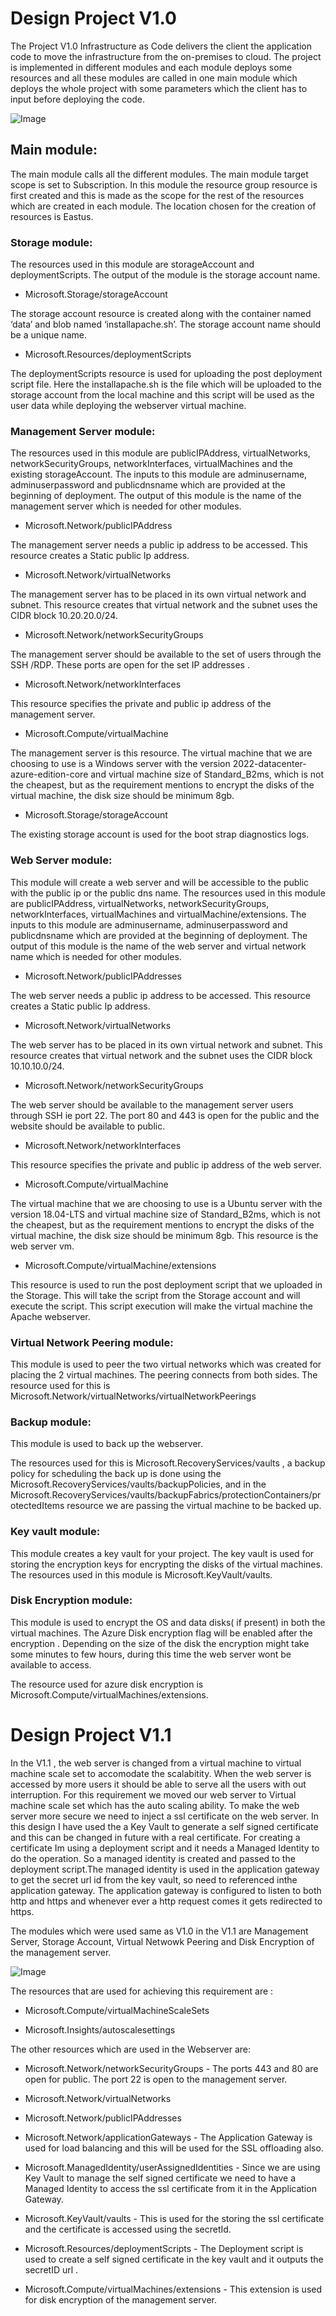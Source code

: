# Design Project V1.0

The Project V1.0 Infrastructure as Code delivers the client the application code to move the infrastructure from the on-premises to cloud.
The project is implemented in different modules and each module deploys some resources and all these modules are called in one main module which deploys the whole project with some parameters which the client has to input before deploying the code.

![Image](projectv1.0.png)

## Main module:

The main module calls all the different modules. The main module target scope is set to Subscription. In this module the resource group resource is first created and this is made as the scope for the rest of the resources which are created in each module. The location chosen for the creation of resources is Eastus.

### Storage module:
The resources used in this module are storageAccount and deploymentScripts.
The output of the module is the storage account name.

* Microsoft.Storage/storageAccount

The storage account resource is created along with the container named ‘data’ and blob named ‘installapache.sh’. The storage account name should be a unique name.

* Microsoft.Resources/deploymentScripts

The deploymentScripts resource is used for uploading the post deployment script file. Here the installapache.sh is the file which will be uploaded to the storage account from the local machine and this script will be used as the user data while deploying the webserver virtual machine. 

### Management Server module:

The resources used in this module are publicIPAddress, virtualNetworks, networkSecurityGroups, networkInterfaces, virtualMachines and the existing storageAccount.
The inputs to this module are adminusername, adminuserpassword and publicdnsname which are provided at the beginning of deployment.
The output of this module is the name of the management server which is needed for other modules.

* Microsoft.Network/publicIPAddress

The management server needs a public ip address to be accessed. This resource creates a Static public Ip address. 

* Microsoft.Network/virtualNetworks

The management server has to be placed in its own virtual network and subnet. This resource creates that virtual network and the subnet uses the CIDR block 10.20.20.0/24. 

* Microsoft.Network/networkSecurityGroups

The management server should be available to the set of users through the SSH /RDP. These ports are open for the set IP addresses
. 
* Microsoft.Network/networkInterfaces

This resource specifies the private and public ip address of the management server.

* Microsoft.Compute/virtualMachine

The management server is this resource. The virtual machine that we are choosing to use is a Windows server with the version 2022-datacenter-azure-edition-core and virtual machine size of Standard_B2ms, which is not the cheapest, but as the requirement mentions to encrypt the disks of the virtual machine, the disk size should be minimum 8gb.

*  Microsoft.Storage/storageAccount

The existing storage account is used for the boot strap diagnostics logs.

### Web Server module:

This module will create a web server and will be accessible to the public with the public ip or the public dns name. 
The resources used in this module are publicIPAddress, virtualNetworks, networkSecurityGroups, networkInterfaces, virtualMachines and virtualMachine/extensions.
The inputs to this module are adminusername, adminuserpassword and publicdnsname which are provided at the beginning of deployment.
The output of this module is the name of the web server and virtual network name which is needed for other modules.

*  Microsoft.Network/publicIPAddresses

The web server needs a public ip address to be accessed. This resource creates a Static public Ip address.  

*  Microsoft.Network/virtualNetworks

The web server has to be placed in its own virtual network and subnet. This resource creates that virtual network and the subnet uses the CIDR block 10.10.10.0/24.

*  Microsoft.Network/networkSecurityGroups

The web server should be available to the management server users through SSH ie port 22. The port 80 and 443 is open for the public and the website should be available to public. 

*  Microsoft.Network/networkInterfaces

This resource specifies the private and public ip address of the web server.

* Microsoft.Compute/virtualMachine

The virtual machine that we are choosing to use is a Ubuntu server with the version 18.04-LTS and virtual machine size of Standard_B2ms, which is not the cheapest, but as the requirement mentions to encrypt the disks of the virtual machine, the disk size should be minimum 8gb. This resource is the web server vm.

* Microsoft.Compute/virtualMachine/extensions

This resource is used to run the post deployment script that we uploaded in the Storage. This will take the script from the Storage account and will execute the script. This script execution will make the virtual machine the Apache webserver.

### Virtual Network Peering module:

This module is used to peer the two virtual networks which was created for placing the 2 virtual machines. The peering connects from both sides.
The resource used for this is Microsoft.Network/virtualNetworks/virtualNetworkPeerings

### Backup module:

This module is used to back up the webserver. 

The resources used for this is Microsoft.RecoveryServices/vaults , a backup policy for scheduling the back up is done using the Microsoft.RecoveryServices/vaults/backupPolicies,  and in the Microsoft.RecoveryServices/vaults/backupFabrics/protectionContainers/protectedItems resource we are passing the virtual machine to be backed up.

### Key vault module:

This module creates a key vault for your project. The key vault is used for storing the encryption keys for encrypting the disks of the virtual machines.
The resources used in this module is Microsoft.KeyVault/vaults.

### Disk Encryption module:

This module is used to encrypt the OS and data disks( if present)  in both the virtual machines. The Azure Disk encryption flag will be enabled after the encryption . Depending on the size of the disk the encryption might take some minutes to few hours, during this time the web server wont be available to access.

The resource used for azure disk encryption is Microsoft.Compute/virtualMachines/extensions. 




# Design Project V1.1

In the V1.1 , the web server is changed from a virtual machine to virtual machine scale set to accomodate the scalabitity. When the web server is accessed by more users it should be able to serve all the users with out interruption. For this requirement we moved our web server to Virtual machine scale set which has the auto scaling ability. To make the web server more secure we need to inject a ssl certificate on the web server. In this design I have used the a Key Vault to generate a self signed certificate and this can be changed in future with a real certificate. For creating a certificate Im using a deployment script and it needs a Managed Identity to do the operation. So a managed identity is created and passed to the deployment script.The managed identity is used in the application gateway to get the secret url id from the key vault, so need to referenced inthe application gateway. The application gateway is configured to listen to both http and https and whenever ever a http request comes it gets redirected to https.

The modules which were used same as V1.0 in the V1.1 are Management Server, Storage Account, Virtual Netwowk Peering and Disk Encryption of the management server.



![Image](projectv1.1.png)


The resources that are used for achieving this requirement are :

* Microsoft.Compute/virtualMachineScaleSets 

* Microsoft.Insights/autoscalesettings

The other resources which are used in the Webserver are:

* Microsoft.Network/networkSecurityGroups - The ports 443 and 80 are open for public. The port 22 is open to the management server.

* Microsoft.Network/virtualNetworks 

* Microsoft.Network/publicIPAddresses

* Microsoft.Network/applicationGateways - The Application Gateway is used for load balancing and this will be used for the SSL offloading also.

* Microsoft.ManagedIdentity/userAssignedIdentities - Since we are using Key Vault to manage the self signed certificate we need to have a Managed Identity to access the ssl certificate from it in the Application Gateway. 

* Microsoft.KeyVault/vaults - This is used for the storing the ssl certificate and the certificate is accessed using the secretId.

* Microsoft.Resources/deploymentScripts - The Deployment script is used to create a self signed certificate in the key vault and it outputs the secretID url .

* Microsoft.Compute/virtualMachines/extensions - This extension is used for disk encryption of the management server. 














